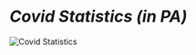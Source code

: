# *Covid Statistics (in PA)*
  ![Covid Statistics](https://whyy.org/wp-content/uploads/2020/03/Philadelphia_23-count-1-768x459.png)


